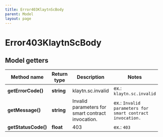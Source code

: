```yaml
---
title: Error403KlaytnScBody
parent: Model
layout: page
---
```


# Error403KlaytnScBody

## Model getters

Method name | Return type | Description | Notes
------------ | ------------- | ------------- | -------------
**getErrorCode()** | **string** | klaytn.sc.invalid | ex.: `klaytn.sc.invalid`
**getMessage()** | **string** | Invalid parameters for smart contract invocation. | ex.: `Invalid parameters for smart contract invocation.`
**getStatusCode()** | **float** | 403 | ex.: `403`

